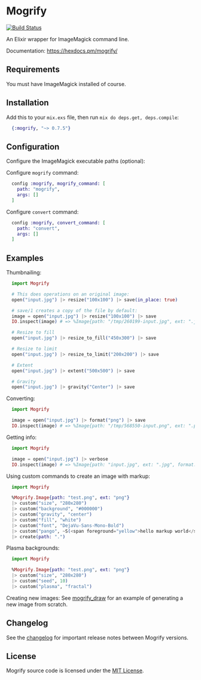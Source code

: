 # Mogrify

[![Build Status](https://travis-ci.org/route/mogrify.svg?branch=master)](https://travis-ci.org/route/mogrify)

An Elixir wrapper for ImageMagick command line.

Documentation: https://hexdocs.pm/mogrify/

## Requirements

You must have ImageMagick installed of course.

## Installation

Add this to your `mix.exs` file, then run `mix do deps.get, deps.compile`:

```elixir
  {:mogrify, "~> 0.7.5"}
```

## Configuration

Configure the ImageMagick executable paths (optional):

Configure `mogrify` command:

```elixir
  config :mogrify, mogrify_command: [
    path: "mogrify",
    args: []
  ]
```

Configure `convert` command:

```elixir
  config :mogrify, convert_command: [
    path: "convert",
    args: []
  ]
```


## Examples

Thumbnailing:

```elixir
  import Mogrify

  # This does operations on an original image:
  open("input.jpg") |> resize("100x100") |> save(in_place: true)

  # save/1 creates a copy of the file by default:
  image = open("input.jpg") |> resize("100x100") |> save
  IO.inspect(image) # => %Image{path: "/tmp/260199-input.jpg", ext: ".jpg", ...}

  # Resize to fill
  open("input.jpg") |> resize_to_fill("450x300") |> save

  # Resize to limit
  open("input.jpg") |> resize_to_limit("200x200") |> save

  # Extent
  open("input.jpg") |> extent("500x500") |> save

  # Gravity
  open("input.jpg") |> gravity("Center") |> save

```

Converting:

```elixir
  import Mogrify

  image = open("input.jpg") |> format("png") |> save
  IO.inspect(image) # => %Image{path: "/tmp/568550-input.png", ext: ".png", format: "png"}
```

Getting info:

```elixir
  import Mogrify

  image = open("input.jpg") |> verbose
  IO.inspect(image) # => %Image{path: "input.jpg", ext: ".jpg", format: "jpeg", height: 292, width: 300}
```

Using custom commands to create an image with markup:

```elixir
  import Mogrify

  %Mogrify.Image{path: "test.png", ext: "png"}
  |> custom("size", "280x280")
  |> custom("background", "#000000")
  |> custom("gravity", "center")
  |> custom("fill", "white")
  |> custom("font", "DejaVu-Sans-Mono-Bold")
  |> custom("pango", ~S(<span foreground="yellow">hello markup world</span>))
  |> create(path: ".")
```

Plasma backgrounds:

```elixir
  import Mogrify

  %Mogrify.Image{path: "test.png", ext: "png"}
  |> custom("size", "280x280")
  |> custom("seed", 10)
  |> custom("plasma", "fractal")
```

Creating new images: See [mogrify_draw](https://github.com/zamith/mogrify_draw) for an example of generating a new image from scratch.

## Changelog

See the [changelog](CHANGELOG.md) for important release notes between Mogrify versions.

## License

Mogrify source code is licensed under the [MIT License](LICENSE.md).
